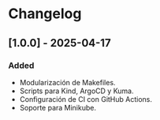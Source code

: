 # Changelog

## [1.0.0] - 2025-04-17
### Added
- Modularización de Makefiles.
- Scripts para Kind, ArgoCD y Kuma.
- Configuración de CI con GitHub Actions.
- Soporte para Minikube.